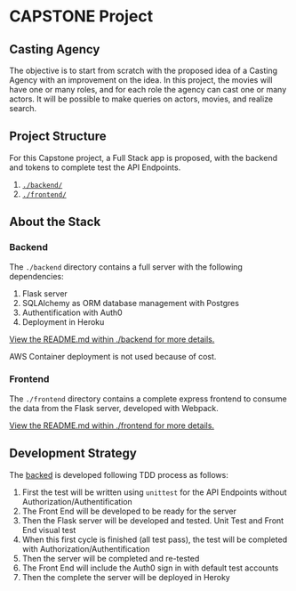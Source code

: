 # CAPSTONE Project

## Casting Agency

The objective is to start from scratch with the proposed idea of a Casting Agency with an improvement on the idea. In this project, the movies will have one or many roles, and for each role the agency can cast one or many actors. It will be possible to make queries on actors, movies, and realize search.

## Project Structure

For this Capstone project, a Full Stack app is proposed, with the backend and tokens to complete test the API Endpoints.

1. [`./backend/`](./backend/README.md)
2. [`./frontend/`](./frontend/README.md)

## About the Stack

### Backend

The `./backend` directory contains a full server with the following dependencies:

1. Flask server
2. SQLAlchemy as ORM database management with Postgres
3. Authentification with Auth0
4. Deployment in Heroku

[View the README.md within ./backend for more details.](./backend/README.md)

AWS Container deployment is not used because of cost.

### Frontend

The `./frontend` directory contains a complete express frontend to consume the data from the Flask server, developed with Webpack.

[View the README.md within ./frontend for more details.](./frontend/README.md)


## Development Strategy

The [backed](./backend/) is developed following TDD process as follows:

1. First the test will be written using `unittest` for the API Endpoints without Authorization/Authentification
2. The Front End will be developed to be ready for the server
3. Then the Flask server will be developed and tested. Unit Test and Front End visual test
4. When this first cycle is finished (all test pass), the test will be completed with Authorization/Authentification
5. Then the server will be completed and re-tested
6. The Front End will include the Auth0 sign in with default test accounts
7. Then the complete the server will be deployed in Heroky


